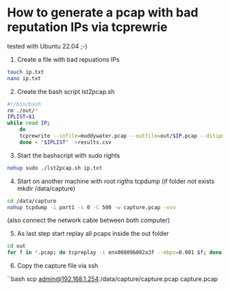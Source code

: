 # How to generate a pcap with bad reputation IPs via tcprewrie

tested with Ubuntu 22.04 ;-)

1. Create a file with bad repuations IPs

```bash
touch ip.txt
nano ip.txt
```

2. Create the bash script lst2pcap.sh

```bash
#!/bin/bash
rm ./out/*
IPLIST=$1
while read IP;
	do
	tcprewrite --infile=muddywater.pcap --outfile=out/$IP.pcap --dstipmap=185.117.75.34:$IP --srcip=185.117.75.34:$IP;
	done < "$IPLIST"  >results.csv
```
 
3. Start the bashscript with sudo rights

```bash
nohup sudo ./lst2pcap.sh ip.txt
```

4. Start on another machine with root rigths tcpdump
(if folder not exists mkdir /data/capture)

```bash
cd /data/capture 
nohup tcpdump -i port1 -s 0 -C 500 -w capture.pcap -vvv
```
(also connect the network cable between both computer)

5. As last step start replay all pcaps inside the out folder

```bash
cd out
for f in *.pcap; do tcpreplay -i enx00809b002a3f --mbps=0.001 $f; done
```

6. Copy the capture file via ssh

``bash
scp admin@192.168.1.254:/data/capture/capture.pcap capture.pcap
```
